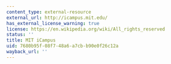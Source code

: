 ```yaml
---
content_type: external-resource
external_url: http://icampus.mit.edu/
has_external_license_warning: true
license: https://en.wikipedia.org/wiki/All_rights_reserved
status: ''
title: MIT iCampus
uid: 7680b95f-08f7-48a6-a7cb-b90e0f26c12a
wayback_url: ''
---
```

